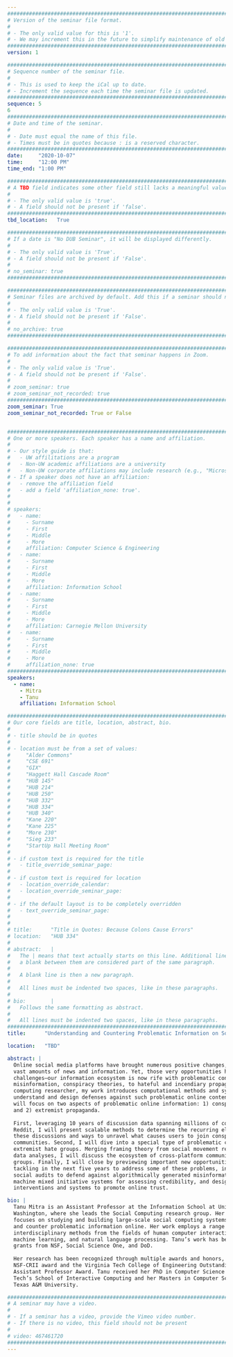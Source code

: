 ```yaml
---
################################################################################
# Version of the seminar file format.
#
# - The only valid value for this is '1'.
# - We may increment this in the future to simplify maintenance of old seminars.
################################################################################
version: 1

################################################################################
# Sequence number of the seminar file.
#
# - This is used to keep the iCal up to date.
# - Increment the sequence each time the seminar file is updated.
################################################################################
sequence: 5
6
################################################################################
# Date and time of the seminar.
#
# - Date must equal the name of this file.
# - Times must be in quotes because : is a reserved character.
################################################################################
date:     "2020-10-07"
time:     "12:00 PM"
time_end: "1:00 PM"

################################################################################
# A TBD field indicates some other field still lacks a meaningful value.
#
# - The only valid value is 'true'.
# - A field should not be present if 'false'.
################################################################################
tbd_location:   True

################################################################################
# If a date is "No DUB Seminar", it will be displayed differently.
#
# - The only valid value is 'True'.
# - A field should not be present if 'False'.
#
# no_seminar: true
################################################################################

################################################################################
# Seminar files are archived by default. Add this if a seminar should not be.
#
# - The only valid value is 'True'.
# - A field should not be present if 'False'.
#
# no_archive: true
################################################################################

################################################################################
# To add information about the fact that seminar happens in Zoom.
#
# - The only valid value is 'True'.
# - A field should not be present if 'False'.
#
# zoom_seminar: true
# zoom_seminar_not_recorded: true
################################################################################
zoom_seminar: True 
zoom_seminar_not_recorded: True or False 


################################################################################
# One or more speakers. Each speaker has a name and affiliation.
#
# - Our style guide is that:
#   - UW affilitations are a program
#   - Non-UW academic affiliations are a university
#   - Non-UW corporate affiliations may include research (e.g., "Microsoft Research")
# - If a speaker does not have an affiliation:
#   - remove the affiliation field
#   - add a field 'affiliation_none: true'.
#
#
# speakers:
#   - name: 
#     - Surname
#     - First
#     - Middle
#     - More
#     affiliation: Computer Science & Engineering 
#   - name: 
#     - Surname
#     - First
#     - Middle
#     - More
#     affiliation: Information School 
#   - name: 
#     - Surname
#     - First
#     - Middle
#     - More
#     affiliation: Carnegie Mellon University 
#   - name:
#     - Surname
#     - First
#     - Middle
#     - More
#     affiliation_none: true
################################################################################
speakers:
  - name: 
    - Mitra
    - Tanu
    affiliation: Information School

################################################################################
# Our core fields are title, location, abstract, bio.
#
# - title should be in quotes
#
# - location must be from a set of values:
#     "Alder Commons"
#     "CSE 691"
#     "GIX"
#     "Haggett Hall Cascade Room"
#     "HUB 145"
#     "HUB 214"
#     "HUB 250"
#     "HUB 332"
#     "HUB 334"
#     "HUB 340"
#     "Kane 220"
#     "Kane 225"
#     "More 230"
#     "Sieg 233"
#     "StartUp Hall Meeting Room"
#
# - if custom text is required for the title
#   - title_override_seminar_page:
#
# - if custom text is required for location
#   - location_override_calendar:
#   - location_override_seminar_page:
#
# - if the default layout is to be completely overridden
#   - text_override_seminar_page:
#
#
# title:      "Title in Quotes: Because Colons Cause Errors"
# location:   "HUB 334"
#
# abstract:   |
#   The | means that text actually starts on this line. Additional lines without
#   a blank between them are considered part of the same paragraph.
#
#   A blank line is then a new paragraph.
#
#   All lines must be indented two spaces, like in these paragraphs.
#
# bio:        |
#   Follows the same formatting as abstract.
#
#   All lines must be indented two spaces, like in these paragraphs.
################################################################################
title:      "Understanding and Countering Problematic Information on Social Media Platforms"

location:   "TBD"

abstract: |
  Online social media platforms have brought numerous positive changes, including access to
  vast amounts of news and information. Yet, those very opportunities have created new
  challenges—our information ecosystem is now rife with problematic content, ranging from
  misinformation, conspiracy theories, to hateful and incendiary propaganda. As a social
  computing researcher, my work introduces computational methods and systems to
  understand and design defenses against such problematic online content. In this talk, I
  will focus on two aspects of problematic online information: 1) conspiracy theories,
  and 2) extremist propaganda.
  
  First, leveraging 10 years of discussion data spanning millions of conspiratorial posts on
  Reddit, I will present scalable methods to determine the recurring elements underlying
  these discussions and ways to unravel what causes users to join conspiratorial
  communities. Second, I will dive into a special type of problematic content: narratives of
  extremist hate groups. Merging framing theory from social movement research with big
  data analyses, I will discuss the ecosystem of cross-platform communication by hate
  groups. Finally, I will close by previewing important new opportunities I see my lab
  tackling in the next five years to address some of these problems, including conducting
  social audits to defend against algorithmically generated misinformation, building human-
  machine mixed initiative systems for assessing credibility, and designing socio-technical
  interventions and systems to promote online trust.

bio: |
  Tanu Mitra is an Assistant Professor at the Information School at University of
  Washington, where she leads the Social Computing research group. Her research
  focuses on studying and building large-scale social computing systems to understand
  and counter problematic information online. Her work employs a range of
  interdisciplinary methods from the fields of human computer interaction, data mining,
  machine learning, and natural language processing. Tanu’s work has been supported by
  grants from NSF, Social Science One, and DoD.
  
  Her research has been recognized through multiple awards and honors, including an
  NSF-CRII award and the Virginia Tech College of Engineering Outstanding New
  Assistant Professor Award. Tanu received her PhD in Computer Science from Georgia
  Tech’s School of Interactive Computing and her Masters in Computer Science from
  Texas A&M University.

################################################################################
# A seminar may have a video.
#
# - If a seminar has a video, provide the Vimeo video number.
# - If there is no video, this field should not be present
#
# video: 467461720
################################################################################
---
```

